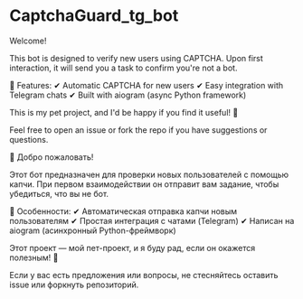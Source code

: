 # CaptchaGuard_tg_bot
Welcome!

This bot is designed to verify new users using CAPTCHA. Upon first interaction, it will send you a task to confirm you're not a bot.

🔹 Features:
✔ Automatic CAPTCHA for new users
✔ Easy integration with Telegram chats
✔ Built with aiogram (async Python framework)

This is my pet project, and I'd be happy if you find it useful! 🚀

Feel free to open an issue or fork the repo if you have suggestions or questions.

🔹 Добро пожаловать!

Этот бот предназначен для проверки новых пользователей с помощью капчи. При первом взаимодействии он отправит вам задание, чтобы убедиться, что вы не бот.

🔹 Особенности:
✔ Автоматическая отправка капчи новым пользователям
✔ Простая интеграция с чатами (Telegram)
✔ Написан на aiogram (асинхронный Python-фреймворк)

Этот проект — мой пет-проект, и я буду рад, если он окажется полезным! 🚀

Если у вас есть предложения или вопросы, не стесняйтесь оставить issue или форкнуть репозиторий.
